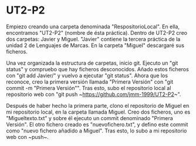 # UT2-P2

Empiezo creando una carpeta denominada "RespositorioLocal". En ella, encontramos "UT2-P2" (nombre de ésta práctica).
Dentro de UT2-P2 creo dos carpetas: Javier y Miguel. "Javier" contiene la tercera práctica de la unidad 2 de Lenguajes de Marcas. En la carpeta "Miguel" descargaré sus ficheros.

Una vez organizada la estructura de carpetas, inicio git.
Ejecuto un "git status" y compruebo que hay ficheros desconocidos.
Añado estos ficheros con "git add Javier/" y vuelvo a ejecutar "git status".
Ahora que los reconoce, creo la primera versión llamada "Primera Versión" con "git commit -m "Primera Versión"".
Tras esto, subo el repositorio local al repositorio web con "git push ~https://github.com/jmm-1999/UT2-P2~".


Después de haber hecho la primera parte, clono el repositorio de Miguel en mi repositorio local, en la carpeta llamada Miguel.
Creo dos ficheros, uno es "Migueltexto.txt" y sobre él ejecuto un commit denominado "Primera Versión".
El otro fichero creado es "nuevofichero.txt", y defino este commit como "nuevo fichero añadido a Miguel".
Tras esto, lo subo a mi repositorio web con ~push~.

